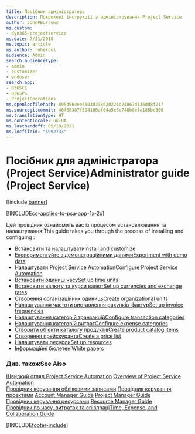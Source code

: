 ```yaml
---
title: Посібник адміністратора
description: Покрокові інструкції з адміністрування Project Service
author: JohnPBurrows
ms.custom:
- dyn365-projectservice
ms.date: 7/31/2018
ms.topic: article
ms.author: ruhercul
audience: Admin
search.audienceType:
- admin
- customizer
- enduser
search.app:
- D365CE
- D365PS
- ProjectOperations
ms.openlocfilehash: 8954964ee5503d338620221c24867d136dd8f217
ms.sourcegitcommit: 40f68387f594180af64a5e5c748b6efa188bd300
ms.translationtype: HT
ms.contentlocale: uk-UA
ms.lasthandoff: 05/10/2021
ms.locfileid: "5992733"
---
```

# <a name="administrator-guide-project-service"></a><span data-ttu-id="48ec3-103">Посібник для адміністратора (Project Service)</span><span class="sxs-lookup"><span data-stu-id="48ec3-103">Administrator guide (Project Service)</span></span>

[!include [banner](../includes/psa-now-project-operations.md)]

[!INCLUDE[cc-applies-to-psa-app-1x-2x](../includes/cc-applies-to-psa-app-1x-2x.md)]

<span data-ttu-id="48ec3-104">Цей провідник ознайомить вас із процесом встановлювання та налаштування:</span><span class="sxs-lookup"><span data-stu-id="48ec3-104">This guide takes you through the process of installing and configuing :</span></span>  
  
- [<span data-ttu-id="48ec3-105">Встановити та налаштувати</span><span class="sxs-lookup"><span data-stu-id="48ec3-105">Install and customize</span></span>](install-customize.md)
- [<span data-ttu-id="48ec3-106">Експериментуйте з демонстраційними даними</span><span class="sxs-lookup"><span data-stu-id="48ec3-106">Experiment with demo data</span></span>](use-demo-data.md)
- [<span data-ttu-id="48ec3-107">Налаштувати Project Service Automation</span><span class="sxs-lookup"><span data-stu-id="48ec3-107">Configure Project Service Automation</span></span>](configure.md)
- [<span data-ttu-id="48ec3-108">Встановити одиниці часу</span><span class="sxs-lookup"><span data-stu-id="48ec3-108">Set up time units</span></span>](set-up-time-units.md)
- [<span data-ttu-id="48ec3-109">Встановити валюту та курси валют</span><span class="sxs-lookup"><span data-stu-id="48ec3-109">Set up currencies and exchange rates</span></span>](set-up-currencies-exchange-rates.md)
- [<span data-ttu-id="48ec3-110">Створення організаційних одиниць</span><span class="sxs-lookup"><span data-stu-id="48ec3-110">Create organizational units</span></span>](create-organizational-units.md)
- [<span data-ttu-id="48ec3-111">Налаштування частоти виставлення рахунків-фактур</span><span class="sxs-lookup"><span data-stu-id="48ec3-111">Set up invoice frequencies</span></span>](set-up-invoice-frequencies.md)
- [<span data-ttu-id="48ec3-112">Налаштування категорій транзакцій</span><span class="sxs-lookup"><span data-stu-id="48ec3-112">Configure transaction categories</span></span>](configure-transaction-categories.md)
- [<span data-ttu-id="48ec3-113">Налаштування категорій витрат</span><span class="sxs-lookup"><span data-stu-id="48ec3-113">Configure expense categories</span></span>](configure-expense-categories.md)
- [<span data-ttu-id="48ec3-114">Створити об'єкти каталогу продуктів</span><span class="sxs-lookup"><span data-stu-id="48ec3-114">Create product catalog items</span></span>](create-product-catalog-items.md)
- [<span data-ttu-id="48ec3-115">Створення прейскуранта</span><span class="sxs-lookup"><span data-stu-id="48ec3-115">Create a price list</span></span>](create-price-list.md)
- [<span data-ttu-id="48ec3-116">Налаштувати ресурси</span><span class="sxs-lookup"><span data-stu-id="48ec3-116">Set up resources</span></span>](set-up-resources.md)
- [<span data-ttu-id="48ec3-117">Інформаційні бюлетені</span><span class="sxs-lookup"><span data-stu-id="48ec3-117">White papers</span></span>](white-papers.md)
  
### <a name="see-also"></a><span data-ttu-id="48ec3-118">Див. також</span><span class="sxs-lookup"><span data-stu-id="48ec3-118">See Also</span></span>  
 <span data-ttu-id="48ec3-119">[Швидкий огляд Project Service Automation](../psa/overview.md)  </span><span class="sxs-lookup"><span data-stu-id="48ec3-119">[Overview of Project Service Automation](../psa/overview.md)  </span></span>  
 <span data-ttu-id="48ec3-120">[Провідник керування обліковими записами](../psa/account-manager-guide.md) [Провідник керування проектами](../psa/project-manager-guide.md) </span><span class="sxs-lookup"><span data-stu-id="48ec3-120">[Account Manager Guide](../psa/account-manager-guide.md) [Project Manager Guide](../psa/project-manager-guide.md) </span></span>  
 <span data-ttu-id="48ec3-121">[Провідник керування ресурсами](../psa/resource-manager-guide.md) </span><span class="sxs-lookup"><span data-stu-id="48ec3-121">[Resource Manager Guide](../psa/resource-manager-guide.md) </span></span>  
 [<span data-ttu-id="48ec3-122">Провідник по часу, витратах та співпраці</span><span class="sxs-lookup"><span data-stu-id="48ec3-122">Time, Expense, and Collaboration Guide</span></span>](../psa/time-expense-collaboration-guide.md)


[!INCLUDE[footer-include](../includes/footer-banner.md)]